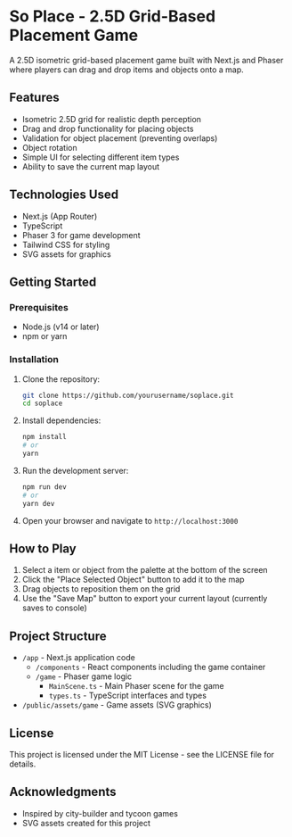 # So Place - 2.5D Grid-Based Placement Game

A 2.5D isometric grid-based placement game built with Next.js and Phaser where players can drag and drop items and objects onto a map.

## Features

- Isometric 2.5D grid for realistic depth perception
- Drag and drop functionality for placing objects
- Validation for object placement (preventing overlaps)
- Object rotation
- Simple UI for selecting different item types
- Ability to save the current map layout

## Technologies Used

- Next.js (App Router)
- TypeScript
- Phaser 3 for game development
- Tailwind CSS for styling
- SVG assets for graphics

## Getting Started

### Prerequisites

- Node.js (v14 or later)
- npm or yarn

### Installation

1. Clone the repository:

   ```bash
   git clone https://github.com/yourusername/soplace.git
   cd soplace
   ```

2. Install dependencies:

   ```bash
   npm install
   # or
   yarn
   ```

3. Run the development server:

   ```bash
   npm run dev
   # or
   yarn dev
   ```

4. Open your browser and navigate to `http://localhost:3000`

## How to Play

1. Select a item or object from the palette at the bottom of the screen
2. Click the "Place Selected Object" button to add it to the map
3. Drag objects to reposition them on the grid
4. Use the "Save Map" button to export your current layout (currently saves to console)

## Project Structure

- `/app` - Next.js application code
  - `/components` - React components including the game container
  - `/game` - Phaser game logic
    - `MainScene.ts` - Main Phaser scene for the game
    - `types.ts` - TypeScript interfaces and types
- `/public/assets/game` - Game assets (SVG graphics)

## License

This project is licensed under the MIT License - see the LICENSE file for details.

## Acknowledgments

- Inspired by city-builder and tycoon games
- SVG assets created for this project
